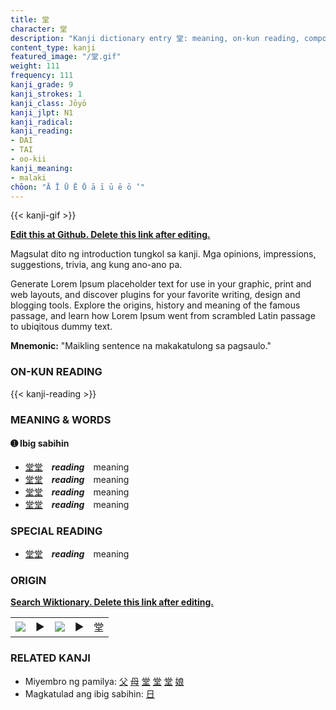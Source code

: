 ```yaml
---
title: 堂
character: 堂
description: "Kanji dictionary entry 堂: meaning, on-kun reading, compounds, origin, related kanji"
content_type: kanji
featured_image: "/堂.gif"
weight: 111
frequency: 111
kanji_grade: 9
kanji_strokes: 1
kanji_class: Jōyō
kanji_jlpt: N1
kanji_radical: 
kanji_reading: 
- DAI
- TAI
- oo-kii
kanji_meaning:
- malaki
chōon: "Ā Ī Ū Ē Ō ā ī ū ē ō ’"
---
```

[//]: # (Don't edit the line below. Kanji animated GIF code is automatically generated.)
{{< kanji-gif >}}

[//]: # (Edit below this line.)

**[Edit this at Github. Delete this link after editing.](https://github.com/tim0g/tim/tree/main/content/kanji/堂/index.md)**

Magsulat dito ng introduction tungkol sa kanji. Mga opinions, impressions, suggestions, trivia, ang kung ano-ano pa.

Generate Lorem Ipsum placeholder text for use in your graphic, print and web layouts, and discover plugins for your favorite writing, design and blogging tools. Explore the origins, history and meaning of the famous passage, and learn how Lorem Ipsum went from scrambled Latin passage to ubiqitous dummy text.
 
**Mnemonic:** "Maikling sentence na makakatulong sa pagsaulo."

### ON-KUN READING

[//]: # (Don't edit the line below. ON-KUN READING code is automatically generated.)
{{< kanji-reading >}}

### MEANING & WORDS

#### ➊ **Ibig sabihin**
  - [堂](../堂)[堂](../堂)　***reading***　meaning
  - [堂](../堂)[堂](../堂)　***reading***　meaning
  - [堂](../堂)[堂](../堂)　***reading***　meaning
  - [堂](../堂)[堂](../堂)　***reading***　meaning

### SPECIAL READING
  - [堂](../堂)[堂](../堂)　***reading***　meaning

### ORIGIN

**[Search Wiktionary. Delete this link after editing.](https://wiktionary.org/wiki/堂)**
<table class="kanji-table"><tr><td>
<img src="60px-堂-bronze.svg.png">
</td><td>▶</td><td>
<img src="60px-堂-oracle.svg.png">
</td><td>▶</td>
<td class="kanji-origin">堂</td>
</tr></table>

### RELATED KANJI
- Miyembro ng pamilya: [父](../父) [母](../母) [堂](../堂) [堂](../堂) [堂](../堂) [娘](../娘)
- Magkatulad ang ibig sabihin: [日](../日)
